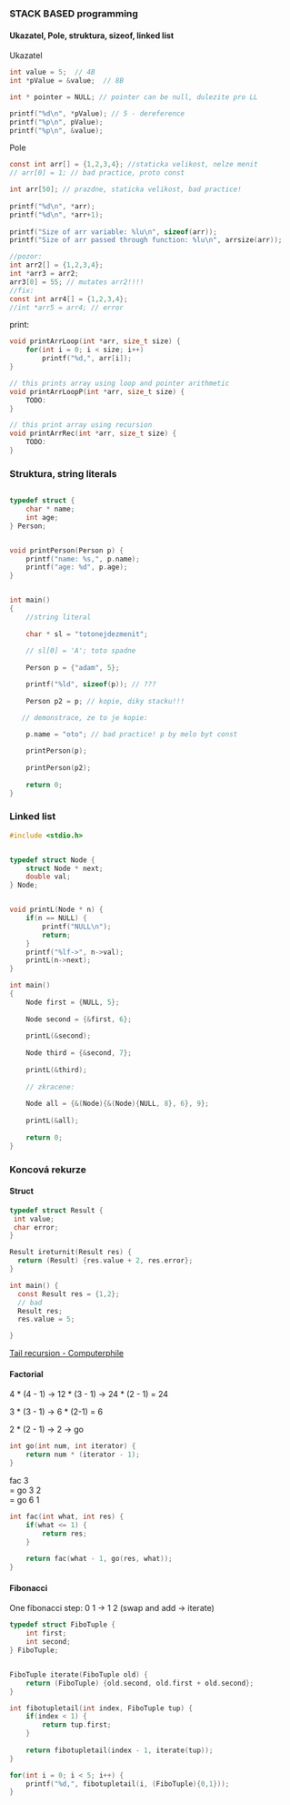 ### STACK BASED programming
#### Ukazatel, Pole, struktura, sizeof, linked list

Ukazatel

```c
int value = 5;  // 4B
int *pValue = &value;  // 8B

int * pointer = NULL; // pointer can be null, dulezite pro LL

printf("%d\n", *pValue); // 5 - dereference
printf("%p\n", pValue);
printf("%p\n", &value); 
```

Pole

```c
const int arr[] = {1,2,3,4}; //staticka velikost, nelze menit
// arr[0] = 1; // bad practice, proto const

int arr[50]; // prazdne, staticka velikost, bad practice!
    
printf("%d\n", *arr);
printf("%d\n", *arr+1);
    
printf("Size of arr variable: %lu\n", sizeof(arr));
printf("Size of arr passed through function: %lu\n", arrsize(arr));

//pozor:
int arr2[] = {1,2,3,4};
int *arr3 = arr2;
arr3[0] = 55; // mutates arr2!!!!
//fix:
const int arr4[] = {1,2,3,4};
//int *arr5 = arr4; // error
```

print:

```c
void printArrLoop(int *arr, size_t size) {
    for(int i = 0; i < size; i++)
        printf("%d,", arr[i]);
}

// this prints array using loop and pointer arithmetic
void printArrLoopP(int *arr, size_t size) {
    TODO:
}

// this print array using recursion
void printArrRec(int *arr, size_t size) {
    TODO:
}
```


### Struktura, string literals

```c

typedef struct {
    char * name;
    int age;
} Person;


void printPerson(Person p) {
    printf("name: %s,", p.name);
    printf("age: %d", p.age);
}


int main()
{
    //string literal
    
    char * sl = "totonejdezmenit";
    
    // sl[0] = 'A'; toto spadne
    
    Person p = {"adam", 5};

    printf("%ld", sizeof(p)); // ???
    
    Person p2 = p; // kopie, diky stacku!!!

   // demonstrace, ze to je kopie:

    p.name = "oto"; // bad practice! p by melo byt const
    
    printPerson(p);
    
    printPerson(p2);
    
    return 0;
}
```


### Linked list
```c
#include <stdio.h>


typedef struct Node {
    struct Node * next;
    double val;
} Node;


void printL(Node * n) {
    if(n == NULL) {
        printf("NULL\n");
        return;
    }
    printf("%lf->", n->val);
    printL(n->next);
}

int main()
{
    Node first = {NULL, 5};
    
    Node second = {&first, 6};
    
    printL(&second);
    
    Node third = {&second, 7};
    
    printL(&third);
    
    // zkracene:
    
    Node all = {&(Node){&(Node){NULL, 8}, 6}, 9};
    
    printL(&all);
    
    return 0;
}
```


### Koncová rekurze


#### Struct

```c
typedef struct Result {
 int value;
 char error;
}

Result ireturnit(Result res) {
  return (Result) {res.value + 2, res.error};
}

int main() {
  const Result res = {1,2};
  // bad
  Result res;
  res.value = 5;

}
```



[Tail recursion - Computerphile](https://youtu.be/_JtPhF8MshA?si=SQxuLJ5lCt8WNb1M)

#### Factorial

4 * (4 - 1) -> 12 * (3 - 1) -> 24 * (2 - 1) = 24

3 * (3 - 1) -> 6 * (2-1) = 6

2 * (2 - 1) -> 2 -> go

```c
int go(int num, int iterator) {
    return num * (iterator - 1);
}
```

fac 3 \
= go 3 2\
= go 6 1

```c
int fac(int what, int res) {
    if(what <= 1) {
        return res;
    }
    
    return fac(what - 1, go(res, what));
}
```

#### Fibonacci

One fibonacci step: 0 1 -> 1 2 (swap and add -> iterate)

```c
typedef struct FiboTuple {
    int first;
    int second;
} FiboTuple;


FiboTuple iterate(FiboTuple old) {
    return (FiboTuple) {old.second, old.first + old.second};
}

int fibotupletail(int index, FiboTuple tup) {
    if(index < 1) {
        return tup.first;
    }
    
    return fibotupletail(index - 1, iterate(tup));
}

for(int i = 0; i < 5; i++) {
    printf("%d,", fibotupletail(i, (FiboTuple){0,1}));    
}
```
